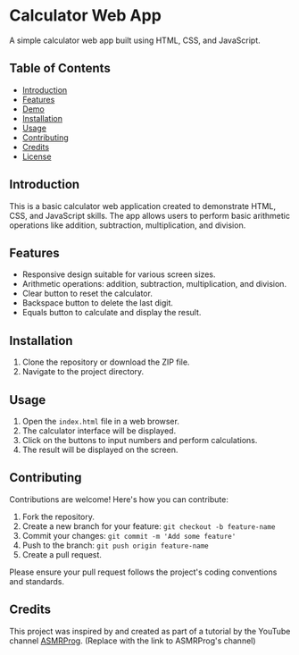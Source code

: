 # Calculator Web App

A simple calculator web app built using HTML, CSS, and JavaScript.

## Table of Contents

- [Introduction](#introduction)
- [Features](#features)
- [Demo](#demo)
- [Installation](#installation)
- [Usage](#usage)
- [Contributing](#contributing)
- [Credits](#credits)
- [License](#license)

## Introduction

This is a basic calculator web application created to demonstrate HTML, CSS, and JavaScript skills. The app allows users to perform basic arithmetic operations like addition, subtraction, multiplication, and division.

## Features

- Responsive design suitable for various screen sizes.
- Arithmetic operations: addition, subtraction, multiplication, and division.
- Clear button to reset the calculator.
- Backspace button to delete the last digit.
- Equals button to calculate and display the result.

## Installation

1. Clone the repository or download the ZIP file.
2. Navigate to the project directory.

## Usage

1. Open the `index.html` file in a web browser.
2. The calculator interface will be displayed.
3. Click on the buttons to input numbers and perform calculations.
4. The result will be displayed on the screen.

## Contributing

Contributions are welcome! Here's how you can contribute:

1. Fork the repository.
2. Create a new branch for your feature: `git checkout -b feature-name`
3. Commit your changes: `git commit -m 'Add some feature'`
4. Push to the branch: `git push origin feature-name`
5. Create a pull request.

Please ensure your pull request follows the project's coding conventions and standards.

## Credits

This project was inspired by and created as part of a tutorial by the YouTube channel [ASMRProg](#). (Replace with the link to ASMRProg's channel)

